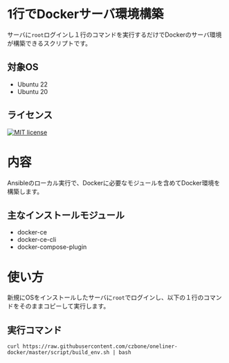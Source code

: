 # 1行でDockerサーバ環境構築

サーバに`root`ログインし１行のコマンドを実行するだけでDockerのサーバ環境が構築できるスクリプトです。

## 対象OS

- Ubuntu 22
- Ubuntu 20

## ライセンス

[![MIT license](https://img.shields.io/badge/License-MIT-blue.svg)](https://lbesson.mit-license.org/)

# 内容

Ansibleのローカル実行で、Dockerに必要なモジュールを含めてDocker環境を構築します。

## 主なインストールモジュール

- docker-ce
- docker-ce-cli
- docker-compose-plugin

# 使い方

新規にOSをインストールしたサーバに`root`でログインし、以下の１行のコマンドをそのままコピーして実行します。

## 実行コマンド

```
curl https://raw.githubusercontent.com/czbone/oneliner-docker/master/script/build_env.sh | bash
```